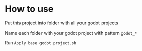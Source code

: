 # How to use

Put this project into folder with all your godot projects

Name each folder with your godot project with pattern `godot_*`

Run `Apply base godot project.sh`
